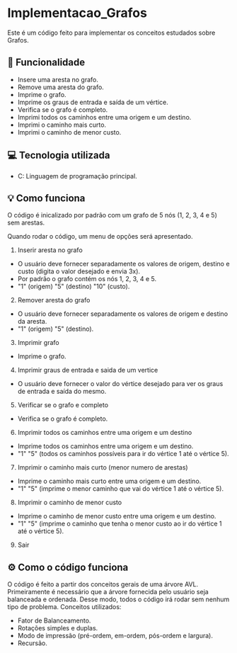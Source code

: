 # Implementacao_Grafos
 Este é um código feito para implementar os conceitos estudados sobre Grafos.

 ## 🚀 Funcionalidade
- Insere uma aresta no grafo.
- Remove uma aresta do grafo.
- Imprime o grafo.
- Imprime os graus de entrada e saída de um vértice.
- Verifica se o grafo é completo.
- Imprimi todos os caminhos entre uma origem e um destino.
- Imprimi o caminho mais curto.
- Imprimi o caminho de menor custo.

## 💻 Tecnologia utilizada
- C: Linguagem de programação principal.

 ## 💡 Como funciona
O código é inicalizado por padrão com um grafo de 5 nós (1, 2, 3, 4 e 5) sem arestas.
 
Quando rodar o código, um menu de opções será apresentado.
1. Inserir aresta no grafo
- O usuário deve fornecer separadamente os valores de origem, destino e custo (digita o valor desejado e envia 3x).
- Por padrão o grafo contém os nós 1, 2, 3, 4 e 5.
- "1" (origem) "5" (destino) "10" (custo).

2. Remover aresta do grafo
- O usuário deve fornecer separadamente os valores de origem e destino da aresta.
- "1" (origem) "5" (destino).
 
3. Imprimir grafo
- Imprime o grafo.

4. Imprimir graus de entrada e saida de um vertice
- O usuário deve fornecer o valor do vértice desejado para ver os graus de entrada e saída do mesmo.
   
5. Verificar se o grafo e completo
- Verifica se o grafo é completo.
    
6. Imprimir todos os caminhos entre uma origem e um destino
- Imprime todos os caminhos entre uma origem e um destino.
- "1" "5" (todos os caminhos possíveis para ir do vértice 1 até o vértice 5).
    
7. Imprimir o caminho mais curto (menor numero de arestas)
- Imprime o caminho mais curto entre uma origem e um destino.
- "1" "5" (imprime o menor caminho que vai do vértice 1 até o vértice 5).
    
8. Imprimir o caminho de menor custo
- Imprime o caminho de menor custo entre uma origem e um destino.
- "1" "5" (imprime o caminho que tenha o menor custo ao ir do vértice 1 até o vértice 5).

9. Sair


## ⚙ Como o código funciona

O código é feito a partir dos conceitos gerais de uma árvore AVL. Primeiramente é necessário que a árvore fornecida pelo usuário seja balanceada e ordenada. 
Desse modo, todos o código irá rodar sem nenhum tipo de problema. Conceitos utilizados:
- Fator de Balanceamento.
- Rotações simples e duplas.
- Modo de impressão (pré-ordem, em-ordem, pós-ordem e largura).
- Recursão.
